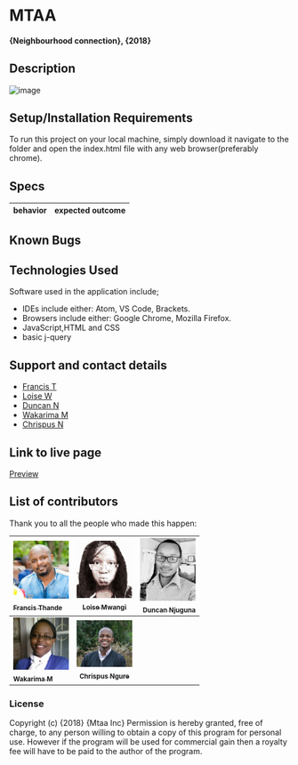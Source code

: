
# MTAA
#### {Neighbourhood connection}, {2018}
## Description
![image](url)





## Setup/Installation Requirements

To run this project on your local machine, simply download it navigate to the folder and open the index.html file with any web browser(preferably chrome).

## Specs

|**behavior**                                    | **expected outcome**                      |
|:-----------------------------------------------|:------------------------------------------|

## Known Bugs


## Technologies Used
Software used in the application include;
* IDEs include either: Atom, VS Code, Brackets.
* Browsers include either: Google Chrome, Mozilla Firefox.
* JavaScript,HTML and CSS
* basic j-query

## Support and contact details
* [Francis T](https://github.com/Fkaragu)
* [Loise W](https://github.com/tc-mwangi/)
* [Duncan N](https://github.com/Dun-Njuguna/)
* [Wakarima M](https://github.com/MargaretW/)
* [Chrispus N](https://github.com/Slim95Chrisp)

## Link to live page

[Preview](https://tc-mwangi.github.io/mtaa/)

## List of contributors
Thank you to all the people who made this happen:

| [<img src="image/Fran.jpg" width="100px;"/><br /><sub><b>Francis Thande</b></sub>](https://github.com/Fkaragu) <br /> | [<img src="image/loise.jpg" width="100px;"/><br /><sub><b>Loise Mwangi</b></sub>](https://github.com/tc-mwangi/) <br /> | [<img src="image/Dun.jpg" width="100px;"/><br /><sub><b>Duncan Njuguna</b></sub>](https://github.com/Dun-Njuguna/) <br />|
| :--- | :---: | ---: |
| [<img src="image/wak.jpg" width="100px;"/><br /><sub><b>Wakarima M</b></sub>](https://github.com/MargaretW/) <br /> | [<img src="image/ngure.jpg" width="100px;"/><br /><sub><b>Chrispus Ngure</b></sub>](https://github.com/Slim95Chrisp)

### License

Copyright (c) {2018} {Mtaa Inc} Permission is hereby granted, free of charge, to any person willing to obtain a copy of this program for personal use. However if the program will be used for commercial gain then a royalty fee will have to be paid to the author of the program.
